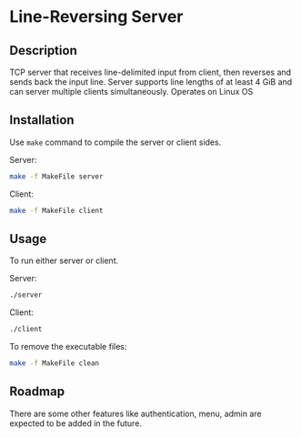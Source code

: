 # Line-Reversing Server

## Description
TCP server that receives line-delimited input from client, then reverses and sends back the input line. Server supports line lengths of at least 4 GiB and can server multiple clients simultaneously. Operates on Linux OS 

## Installation

Use `make` command to compile the server or client sides.

Server:
```bash
make -f MakeFile server
```

Client:
```bash
make -f MakeFile client
```

## Usage

To run either server or client.

Server:
```bash
./server
```
Client:
```bash
./client
```
To remove the executable files:
```bash
make -f MakeFile clean
```

## Roadmap
There are some other features like authentication, menu, admin are expected to be added in the future.
